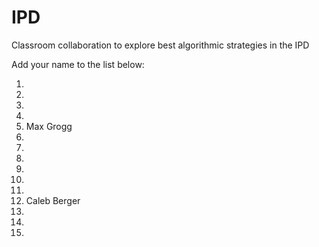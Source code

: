 # IPD
Classroom collaboration to explore best algorithmic strategies in the IPD

Add your name to the list below:

1.  
2. 
3. 
4. 
5. Max Grogg
6. 
7. 
8. 
9. 
10. 
11. 
12. Caleb Berger 
13. 
14.  
15. 
